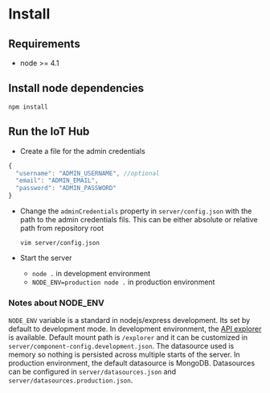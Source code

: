 # Install

## Requirements

* node >= 4.1

## Install node dependencies

`npm install`

## Run the IoT Hub

- Create a file for the admin credentials
```javascript
{
  "username": "ADMIN_USERNAME", //optional
  "email": "ADMIN_EMAIL",
  "password": "ADMIN_PASSWORD"
}
```
- Change the `adminCredentials` property in `server/config.json` with the path to the admin credentials fils. This can be either absolute or relative path from repository root

  `vim server/config.json`

- Start the server

  - `node .` in development environment
  - `NODE_ENV=production node .` in production environment

### Notes about NODE_ENV

`NODE_ENV` variable is a standard in nodejs/express development. Its set by default to development mode.
In development environment, the [API explorer](https://docs.strongloop.com/display/public/LB/Use+API+Explorer) is available. Default mount path is `/explorer` and it can be customized in `server/component-config.development.json`. The datasource used is memory so nothing is persisted across multiple starts of the server.
In production environment, the default datasource is MongoDB. Datasources can be configured in `server/datasources.json` and `server/datasources.production.json`.
